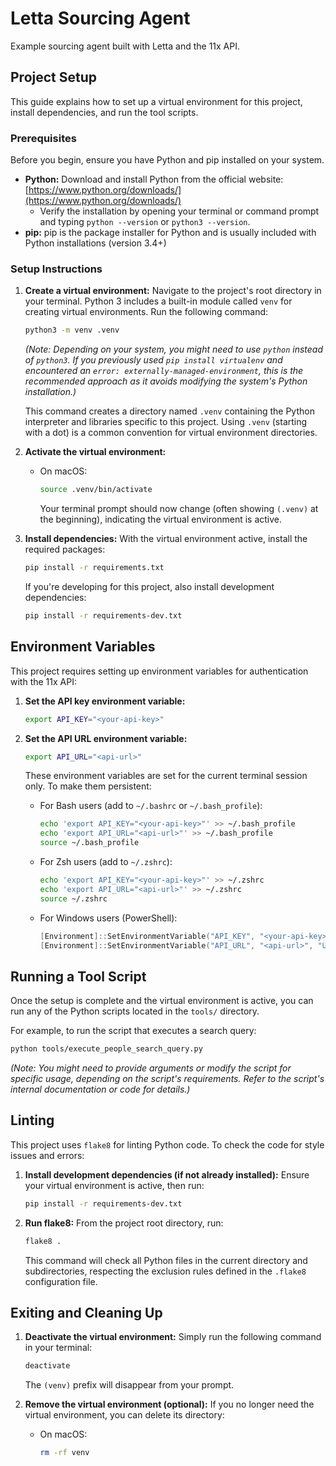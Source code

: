 # Letta Sourcing Agent

Example sourcing agent built with Letta and the 11x API.

## Project Setup

This guide explains how to set up a virtual environment for this project, install dependencies, and run the tool scripts.

### Prerequisites

Before you begin, ensure you have Python and pip installed on your system.

- **Python:** Download and install Python from the official website: [https://www.python.org/downloads/](https://www.python.org/downloads/)
  - Verify the installation by opening your terminal or command prompt and typing `python --version` or `python3 --version`.
- **pip:** pip is the package installer for Python and is usually included with Python installations (version 3.4+)

### Setup Instructions

1.  **Create a virtual environment:**
    Navigate to the project's root directory in your terminal. Python 3 includes a built-in module called `venv` for creating virtual environments. Run the following command:

    ```bash
    python3 -m venv .venv
    ```

    _(Note: Depending on your system, you might need to use `python` instead of `python3`. If you previously used `pip install virtualenv` and encountered an `error: externally-managed-environment`, this is the recommended approach as it avoids modifying the system's Python installation.)_

    This command creates a directory named `.venv` containing the Python interpreter and libraries specific to this project. Using `.venv` (starting with a dot) is a common convention for virtual environment directories.

2.  **Activate the virtual environment:**

    - On macOS:
      ```bash
      source .venv/bin/activate
      ```
      Your terminal prompt should now change (often showing `(.venv)` at the beginning), indicating the virtual environment is active.

3.  **Install dependencies:**
    With the virtual environment active, install the required packages:

    ```bash
    pip install -r requirements.txt
    ```

    If you're developing for this project, also install development dependencies:

    ```bash
    pip install -r requirements-dev.txt
    ```

## Environment Variables

This project requires setting up environment variables for authentication with the 11x API:

1. **Set the API key environment variable:**

   ```bash
   export API_KEY="<your-api-key>"
   ```

2. **Set the API URL environment variable:**

   ```bash
   export API_URL="<api-url>"
   ```

   These environment variables are set for the current terminal session only. To make them persistent:

   - For Bash users (add to `~/.bashrc` or `~/.bash_profile`):

     ```bash
     echo 'export API_KEY="<your-api-key>"' >> ~/.bash_profile
     echo 'export API_URL="<api-url>"' >> ~/.bash_profile
     source ~/.bash_profile
     ```

   - For Zsh users (add to `~/.zshrc`):

     ```bash
     echo 'export API_KEY="<your-api-key>"' >> ~/.zshrc
     echo 'export API_URL="<api-url>"' >> ~/.zshrc
     source ~/.zshrc
     ```

   - For Windows users (PowerShell):
     ```powershell
     [Environment]::SetEnvironmentVariable("API_KEY", "<your-api-key>", "User")
     [Environment]::SetEnvironmentVariable("API_URL", "<api-url>", "User")
     ```

## Running a Tool Script

Once the setup is complete and the virtual environment is active, you can run any of the Python scripts located in the `tools/` directory.

For example, to run the script that executes a search query:

```bash
python tools/execute_people_search_query.py
```

_(Note: You might need to provide arguments or modify the script for specific usage, depending on the script's requirements. Refer to the script's internal documentation or code for details.)_

## Linting

This project uses `flake8` for linting Python code. To check the code for style issues and errors:

1.  **Install development dependencies (if not already installed):**
    Ensure your virtual environment is active, then run:

    ```bash
    pip install -r requirements-dev.txt
    ```

2.  **Run flake8:**
    From the project root directory, run:
    ```bash
    flake8 .
    ```
    This command will check all Python files in the current directory and subdirectories, respecting the exclusion rules defined in the `.flake8` configuration file.

## Exiting and Cleaning Up

1.  **Deactivate the virtual environment:**
    Simply run the following command in your terminal:

    ```bash
    deactivate
    ```

    The `(venv)` prefix will disappear from your prompt.

2.  **Remove the virtual environment (optional):**
    If you no longer need the virtual environment, you can delete its directory:
    - On macOS:
      ```bash
      rm -rf venv
      ```
